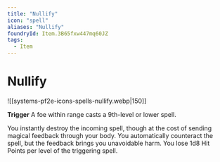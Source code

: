 ```yaml
---
title: "Nullify"
icon: "spell"
aliases: "Nullify"
foundryId: Item.3B65fxw447mq60JZ
tags:
  - Item
---
```


# Nullify
![[systems-pf2e-icons-spells-nullify.webp|150]]

**Trigger** A foe within range casts a 9th-level or lower spell.

You instantly destroy the incoming spell, though at the cost of sending magical feedback through your body. You automatically counteract the spell, but the feedback brings you unavoidable harm. You lose 1d8 Hit Points per level of the triggering spell.
